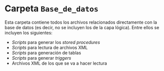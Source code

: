 # Carpeta `Base_de_datos`

Esta carpeta contiene todos los archivos relacionados directamente con la base de datos (es decir, no se incluyen los de la capa lógica). Entre ellos se incluyen los siguientes:

- *Scripts* para generar los *stored procedures*
- *Scripts* para lectura de archivos XML
- *Scripts* para generación de tablas
- *Scripts* para generar *triggers*
- Archivos XML de los que se va a hacer lectura